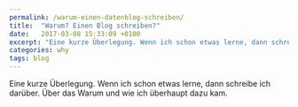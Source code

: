 ```yaml
---
permalink: /warum-einen-datenblog-schreiben/
title:  "Warum? Einen Blog schreiben?"
date:   2017-03-08 15:33:09 +0100
excerpt: "Eine kurze Überlegung. Wenn ich schon etwas lerne, dann schreibe ich darüber."
categories: why
tags: blog
---
```


Eine kurze Überlegung. Wenn ich schon etwas lerne, dann schreibe ich darüber.
Über das Warum und wie ich überhaupt dazu kam.